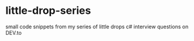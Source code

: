 # little-drop-series
small code snippets from my series of little drops c# interview questions on DEV.to
